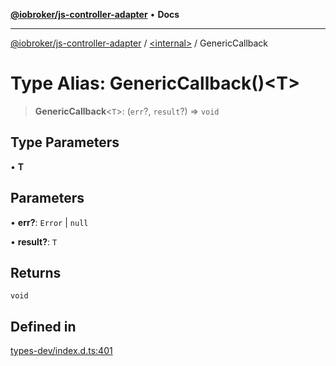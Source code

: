 [**@iobroker/js-controller-adapter**](../../README.md) • **Docs**

***

[@iobroker/js-controller-adapter](../../globals.md) / [\<internal\>](../README.md) / GenericCallback

# Type Alias: GenericCallback()\<T\>

> **GenericCallback**\<`T`\>: (`err`?, `result`?) => `void`

## Type Parameters

• **T**

## Parameters

• **err?**: `Error` \| `null`

• **result?**: `T`

## Returns

`void`

## Defined in

[types-dev/index.d.ts:401](https://github.com/ioBroker/ioBroker.js-controller/blob/8896efebaa940f64d52c1c649e1e7f7a5500873b/packages/types-dev/index.d.ts#L401)
